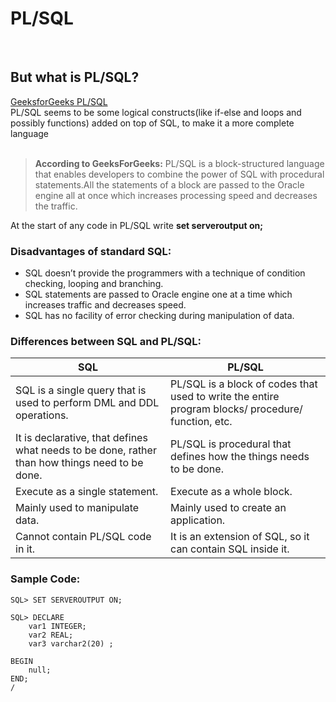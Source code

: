 # PL/SQL
<br>
<h2>But what is PL/SQL?</h2>

[GeeksforGeeks PL/SQL](https://www.geeksforgeeks.org/plsql-introduction/)
<br>
PL/SQL seems to be some logical constructs(like if-else and loops and possibly functions) added on top of SQL, to make it a more complete language
<br></br>
> **According to GeeksForGeeks:** PL/SQL is a block-structured language that enables developers to combine the power of SQL with procedural statements.All the statements of a block are passed to the Oracle engine all at once which increases processing speed and decreases the traffic.

At the start of any code in PL/SQL write **set serveroutput on;**

### Disadvantages of standard SQL:
- SQL doesn’t provide the programmers with a technique of condition checking, looping and branching.
- SQL statements are passed to Oracle engine one at a time which increases traffic and decreases speed.
- SQL has no facility of error checking during manipulation of data.

### Differences between SQL and PL/SQL:
|SQL|PL/SQL|
|-|-|
|SQL is a single query that is used to perform DML and DDL operations.|PL/SQL is a block of codes that used to write the entire program blocks/ procedure/ function, etc.|
|It is declarative, that defines what needs to be done, rather than how things need to be done.|PL/SQL is procedural that defines how the things needs to be done.|
|Execute as a single statement.|Execute as a whole block.|
|Mainly used to manipulate data.|Mainly used to create an application.|
|Cannot contain PL/SQL code in it.|It is an extension of SQL, so it can contain SQL inside it.|

### Sample Code:
```
SQL> SET SERVEROUTPUT ON; 

SQL> DECLARE 
	var1 INTEGER; 
	var2 REAL; 
	var3 varchar2(20) ; 

BEGIN 
	null; 
END; 
/ 
```
